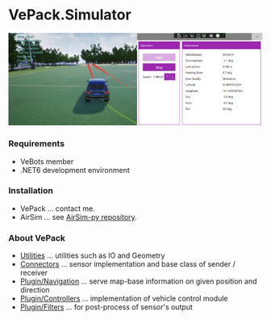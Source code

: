 # VePack.Simulator

![sim.png](/sim.png)

### Requirements

* VeBots member
* .NET6 development environment

### Installation

* VePack ... contact me.
* AirSim ... see [AirSim-py repository](https://github.com/husty530/AirSim-py).

### About VePack
* [Utilities](/Lib/Utilities) ... utilities such as IO and Geometry
* [Connectors](/Lib/Connectors) ... sensor implementation and base class of sender / receiver
* [Plugin/Navigation](/Lib/Plugin/Navigation) ... serve map-base information on given position and direction
* [Plugin/Controllers](/Lib/Plugin/Controllers) ... implementation of vehicle control module
* [Plugin/Filters](/Lib/Plugin/Filters) ... for post-process of sensor's output
